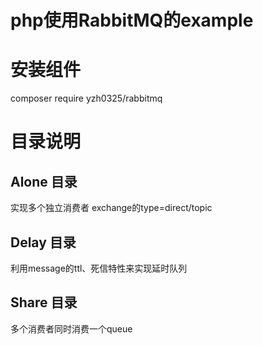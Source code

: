 # php使用RabbitMQ的example

# 安装组件
composer require yzh0325/rabbitmq

# 目录说明
## Alone 目录
实现多个独立消费者
exchange的type=direct/topic

## Delay 目录
利用message的ttl、死信特性来实现延时队列

## Share 目录
多个消费者同时消费一个queue
